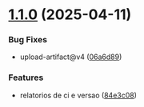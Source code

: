 # [1.1.0](https://github.com/Dotter-Brasil/demo-repository/compare/v1.0.0...v1.1.0) (2025-04-11)


### Bug Fixes

* upload-artifact@v4 ([06a6d89](https://github.com/Dotter-Brasil/demo-repository/commit/06a6d895f06e0c3288008b56bbe6e65635fdfad4))


### Features

* relatorios de ci e versao ([84e3c08](https://github.com/Dotter-Brasil/demo-repository/commit/84e3c08cda080e90af99ac6ac9bcd993b5604711))
